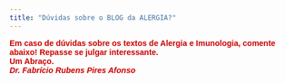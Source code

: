 ```yaml
---
title: "Dúvidas sobre o BLOG da ALERGIA?"
---
```


<span style="color: #cc0000; font-family: Arial, Helvetica, sans-serif;"><strong>Em caso de dúvidas sobre os textos de Alergia e Imunologia, comente abaixo! Repasse se julgar interessante.</strong></span><br /><span style="color: #cc0000; font-family: Arial, Helvetica, sans-serif;"><strong>Um Abraço. </strong></span><br /><span style="color: #cc0000; font-family: Arial, Helvetica, sans-serif;"><strong><em>Dr. Fabrício Rubens Pires Afonso</em></strong></span>